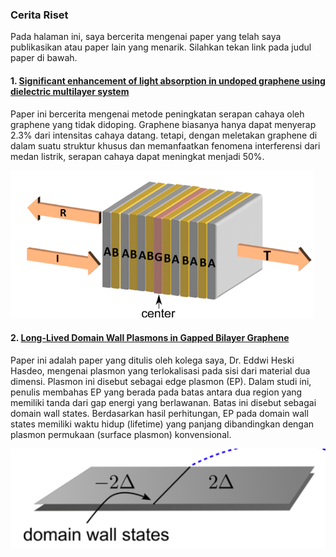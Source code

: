 ### Cerita Riset

Pada halaman ini, saya bercerita mengenai paper yang telah saya publikasikan atau paper lain yang menarik. Silahkan tekan link pada judul paper di bawah.

#### 1. [Significant enhancement of light absorption in undoped graphene using dielectric multilayer system](https://ukhtary30.github.io/significant.html) 

Paper ini bercerita mengenai metode peningkatan serapan cahaya oleh graphene yang tidak didoping. Graphene biasanya hanya dapat menyerap 2.3% dari intensitas cahaya datang. tetapi, dengan meletakan graphene di dalam suatu struktur khusus dan memanfaatkan fenomena interferensi dari medan listrik, serapan cahaya dapat meningkat menjadi 50%.

![graphene](figures/mirror.png)

#### 2. [Long-Lived Domain Wall Plasmons in Gapped Bilayer Graphene](https://ukhtary30.github.io/dws.html) 

Paper ini adalah paper yang ditulis oleh kolega saya, Dr. Eddwi Heski Hasdeo, mengenai plasmon yang terlokalisasi pada sisi dari material dua dimensi. Plasmon ini disebut sebagai edge plasmon (EP). Dalam studi ini, penulis membahas EP yang berada pada batas antara dua region yang memiliki tanda dari gap energi yang berlawanan. Batas ini disebut sebagai domain wall states. Berdasarkan hasil perhitungan, EP pada domain wall states memiliki waktu hidup (lifetime) yang panjang dibandingkan dengan plasmon permukaan (surface plasmon) konvensional.

![dws](figures/dws.png)
